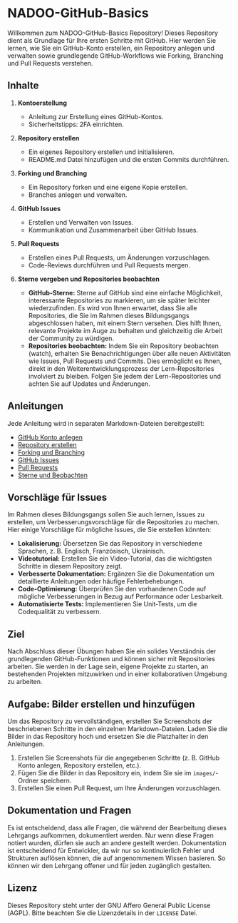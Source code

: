 # NADOO-GitHub-Basics

Willkommen zum NADOO-GitHub-Basics Repository! Dieses Repository dient als Grundlage für Ihre ersten Schritte mit GitHub. Hier werden Sie lernen, wie Sie ein GitHub-Konto erstellen, ein Repository anlegen und verwalten sowie grundlegende GitHub-Workflows wie Forking, Branching und Pull Requests verstehen.

## Inhalte

1. **Kontoerstellung**
   - Anleitung zur Erstellung eines GitHub-Kontos.
   - Sicherheitstipps: 2FA einrichten.

2. **Repository erstellen**
   - Ein eigenes Repository erstellen und initialisieren.
   - README.md Datei hinzufügen und die ersten Commits durchführen.

3. **Forking und Branching**
   - Ein Repository forken und eine eigene Kopie erstellen.
   - Branches anlegen und verwalten.

4. **GitHub Issues**
   - Erstellen und Verwalten von Issues.
   - Kommunikation und Zusammenarbeit über GitHub Issues.

5. **Pull Requests**
   - Erstellen eines Pull Requests, um Änderungen vorzuschlagen.
   - Code-Reviews durchführen und Pull Requests mergen.

6. **Sterne vergeben und Repositories beobachten**
   - **GitHub-Sterne:** Sterne auf GitHub sind eine einfache Möglichkeit, interessante Repositories zu markieren, um sie später leichter wiederzufinden. Es wird von Ihnen erwartet, dass Sie alle Repositories, die Sie im Rahmen dieses Bildungsgangs abgeschlossen haben, mit einem Stern versehen. Dies hilft Ihnen, relevante Projekte im Auge zu behalten und gleichzeitig die Arbeit der Community zu würdigen.
   - **Repositories beobachten:** Indem Sie ein Repository beobachten (watch), erhalten Sie Benachrichtigungen über alle neuen Aktivitäten wie Issues, Pull Requests und Commits. Dies ermöglicht es Ihnen, direkt in den Weiterentwicklungsprozess der Lern-Repositories involviert zu bleiben. Folgen Sie jedem der Lern-Repositories und achten Sie auf Updates und Änderungen.

## Anleitungen

Jede Anleitung wird in separaten Markdown-Dateien bereitgestellt:

- [GitHub Konto anlegen](docs/Konto-anlegen.md)
- [Repository erstellen](docs/Repo-erstellen.md)
- [Forking und Branching](docs/Forking-Branching.md)
- [GitHub Issues](docs/GitHub-Issues.md)
- [Pull Requests](docs/Pull-Requests.md)
- [Sterne und Beobachten](docs/Sterne-Beobachten.md)

## Vorschläge für Issues

Im Rahmen dieses Bildungsgangs sollen Sie auch lernen, Issues zu erstellen, um Verbesserungsvorschläge für die Repositories zu machen. Hier einige Vorschläge für mögliche Issues, die Sie erstellen könnten:

- **Lokalisierung:** Übersetzen Sie das Repository in verschiedene Sprachen, z. B. Englisch, Französisch, Ukrainisch.
- **Videotutorial:** Erstellen Sie ein Video-Tutorial, das die wichtigsten Schritte in diesem Repository zeigt.
- **Verbesserte Dokumentation:** Ergänzen Sie die Dokumentation um detaillierte Anleitungen oder häufige Fehlerbehebungen.
- **Code-Optimierung:** Überprüfen Sie den vorhandenen Code auf mögliche Verbesserungen in Bezug auf Performance oder Lesbarkeit.
- **Automatisierte Tests:** Implementieren Sie Unit-Tests, um die Codequalität zu verbessern.

## Ziel

Nach Abschluss dieser Übungen haben Sie ein solides Verständnis der grundlegenden GitHub-Funktionen und können sicher mit Repositories arbeiten. Sie werden in der Lage sein, eigene Projekte zu starten, an bestehenden Projekten mitzuwirken und in einer kollaborativen Umgebung zu arbeiten.

## Aufgabe: Bilder erstellen und hinzufügen

Um das Repository zu vervollständigen, erstellen Sie Screenshots der beschriebenen Schritte in den einzelnen Markdown-Dateien. Laden Sie die Bilder in das Repository hoch und ersetzen Sie die Platzhalter in den Anleitungen.

1. Erstellen Sie Screenshots für die angegebenen Schritte (z. B. GitHub Konto anlegen, Repository erstellen, etc.).
2. Fügen Sie die Bilder in das Repository ein, indem Sie sie im `images/`-Ordner speichern.
3. Erstellen Sie einen Pull Request, um Ihre Änderungen vorzuschlagen.

## Dokumentation und Fragen

Es ist entscheidend, dass alle Fragen, die während der Bearbeitung dieses Lehrgangs aufkommen, dokumentiert werden. Nur wenn diese Fragen notiert wurden, dürfen sie auch an andere gestellt werden. Dokumentation ist entscheidend für Entwickler, da wir nur so kontinuierlich Fehler und Strukturen auflösen können, die auf angenommenem Wissen basieren. So können wir den Lehrgang offener und für jeden zugänglich gestalten.

## Lizenz

Dieses Repository steht unter der GNU Affero General Public License (AGPL). Bitte beachten Sie die Lizenzdetails in der `LICENSE` Datei.
